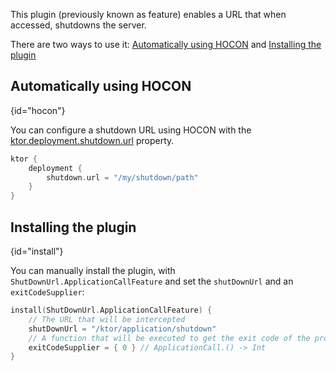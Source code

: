 [//]: # (title: Shutdown URL)

<include src="lib.xml" include-id="outdated_warning"/>

This plugin (previously known as feature) enables a URL that when accessed, shutdowns the server.

There are two ways to use it: [Automatically using HOCON](#hocon) and [Installing the plugin](#install)



## Automatically using HOCON
{id="hocon"}

You can configure a shutdown URL using HOCON with the 
[ktor.deployment.shutdown.url](Configurations.xml#predefined-properties) property.

```kotlin
ktor {
    deployment {
        shutdown.url = "/my/shutdown/path"
    }
}
```

## Installing the plugin
{id="install"}

You can manually install the plugin, with `ShutDownUrl.ApplicationCallFeature` and set the `shutDownUrl` and an `exitCodeSupplier`:

```kotlin
install(ShutDownUrl.ApplicationCallFeature) {
    // The URL that will be intercepted
    shutDownUrl = "/ktor/application/shutdown"
    // A function that will be executed to get the exit code of the process
    exitCodeSupplier = { 0 } // ApplicationCall.() -> Int
}
```